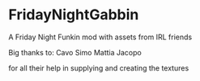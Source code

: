 # FridayNightGabbin

A Friday Night Funkin mod with assets from IRL friends

Big thanks to:
Cavo
Simo
Mattia
Jacopo

for all their help in supplying and creating the textures
